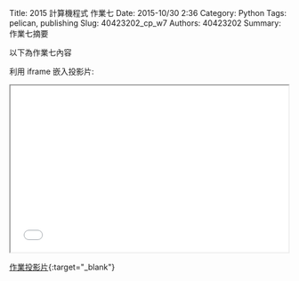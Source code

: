 Title: 2015 計算機程式 作業七
Date: 2015-10/30 2:36
Category: Python
Tags: pelican, publishing
Slug: 40423202_cp_w7
Authors: 40423202
Summary: 作業七摘要

以下為作業七內容

利用 iframe 嵌入投影片:

<iframe src="40423202_cp_w7_p.html" width="500" height="300"></iframe>

[作業投影片](40423202_cp_w7_p.html){:target="_blank"}